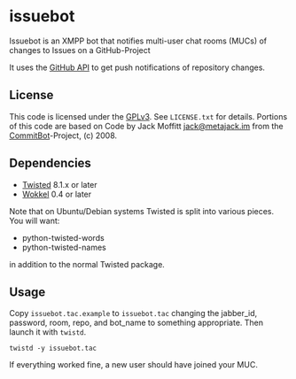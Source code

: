 issuebot
========

Issuebot is an XMPP bot that notifies multi-user chat rooms (MUCs) of
changes to Issues on a GitHub-Project

It uses the [GitHub API](http://developer.github.com) to get push 
notifications of repository changes.

## License

This code is licensed under the [GPLv3](http://www.gnu.org/licenses/gpl.html).
See `LICENSE.txt` for details.
Portions of this code are based on Code by Jack Moffitt <jack@metajack.im> from
the [CommitBot](https://github.com/metajack/commitbot)-Project, (c) 2008.

## Dependencies

* [Twisted](http://www.twistedmatrix.com) 8.1.x or later
* [Wokkel](http://wokkel.ik.nu) 0.4 or later

Note that on Ubuntu/Debian systems Twisted is split into various
pieces.  You will want:

* python-twisted-words
* python-twisted-names

in addition to the normal Twisted package.

## Usage

Copy `issuebot.tac.example` to `issuebot.tac` changing the jabber_id,
password, room, repo, and bot_name to something appropriate.  Then
launch it with `twistd`.

    twistd -y issuebot.tac

If everything worked fine, a new user should have joined your MUC.
